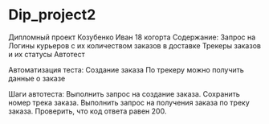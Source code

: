 # Dip_project2
Дипломный проект Козубенко Иван 18 когорта
Содержание:
Запрос на Логины курьеров с их количеством заказов в доставке
Трекеры заказов и их статусы
Автотест

Автоматизация теста:
Создание заказа
По трекеру можно получить данные о заказе

Шаги автотеста:
Выполнить запрос на создание заказа.
Сохранить номер трека заказа.
Выполнить запрос на получения заказа по треку заказа.
Проверить, что код ответа равен 200.

